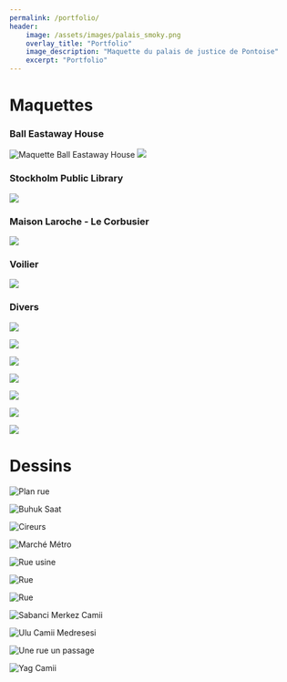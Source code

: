 ```yaml
---
permalink: /portfolio/
header:
    image: /assets/images/palais_smoky.png
    overlay_title: "Portfolio"
    image_description: "Maquette du palais de justice de Pontoise"
    excerpt: "Portfolio"
---
```


# Maquettes

### Ball Eastaway House
![Maquette Ball Eastaway House](/assets/images/models/ball_eastaway.png)
![](/assets/images/models/ball_eastaway2.jpg)

### Stockholm Public Library
![](/assets/images/models/maq1.jpg)

### Maison Laroche - Le Corbusier
![](/assets/images/models/maq5.jpg)

### Voilier
![](/assets/images/models/voilier.jpg)

### Divers
![](/assets/images/models/maq3.jpg)

![](/assets/images/models/maq4.jpg)

![](/assets/images/models/maq6.jpg)

![](/assets/images/models/maq7.JPG)

![](/assets/images/models/maq8.JPG)

![](/assets/images/models/maq9.JPG)

![](/assets/images/models/maquette%20plan.jpg)

# Dessins
![Plan rue](/assets/images/sketches/plan_croquis.png "Plan rue")

![Buhuk Saat](/assets/images/sketches/Buyuk%20Saat.png "Buhuk Saat")

![Cireurs](/assets/images/sketches/Cireurs.png "Cireurs")

![Marché Métro](/assets/images/sketches/Marché-Métro.png "Marché Métro")

![Rue usine](/assets/images/sketches/Rue%20Usine.jpg "Rue usine")

![Rue](/assets/images/sketches/Rue%202.png "Rue")

![Rue](/assets/images/sketches/Rue%203.png "Rue")

![Sabanci Merkez Camii](/assets/images/sketches/Sabanci%20Merkez%20Camii.png "Sabanci Merkez Camii")

![Ulu Camii Medresesi](/assets/images/sketches/Ulu%20Cami%20Medresesi.png "Ulu Camii Medresesi")

![Une rue un passage](/assets/images/sketches/une%20rue%20un%20passage.png "Une rue un passage")

![Yag Camii](/assets/images/sketches/Yag%20Camii.png "Yag Camii")

